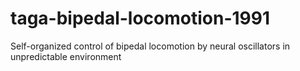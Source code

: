 # taga-bipedal-locomotion-1991
Self-organized control of bipedal locomotion by neural oscillators in unpredictable environment
